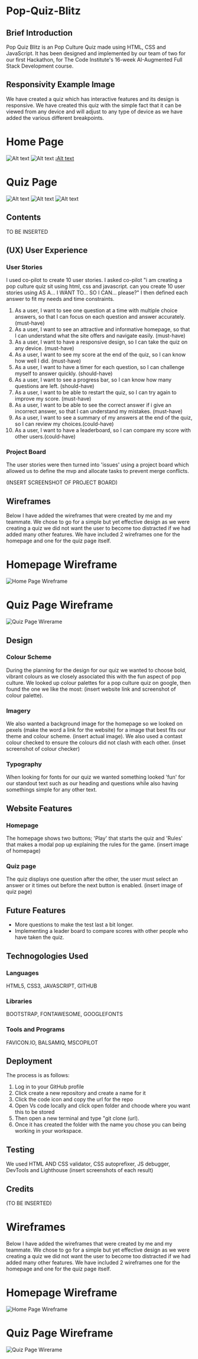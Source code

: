 # Pop-Quiz-Blitz

## Brief Introduction

Pop Quiz Blitz is an Pop Culture Quiz made using HTML, CSS and JavaScript. It has been designed and implemented by our team of two for our first Hackathon, for The Code Institute's 16-week AI-Augmented Full Stack Development course.

## Responsivity Example Image

We have created a quiz which has interactive features and its design is responsive. We have created this quiz with the simple fact that it can be viewed from any device and will adjust to any type of device as we have added the various different breakpoints.

# Home Page
![Alt text](assets/images/Mobile%20breakpoint.png)
![Alt text](assets/images/tablet%20breakpoint.png)
¡[Alt text](assets/images/Max%20screen%20breakpoint.png)

# Quiz Page 
![Alt text](assets/images/quiz%20mobile%20breakpoint.png)
![Alt text](assets/images/quiz%20tablet%20breakpoint.png)
![Alt text](assets/images/quiz%20max%20screen%20breakpoint.png)


## Contents

TO BE INSERTED

## (UX) User Experience

### User Stories

I used co-pilot to create 10 user stories. I asked co-pilot "i am creating a pop culture quiz sit using html, css and javascript. can you create 10 user stories using AS A... I WANT TO... SO I CAN... please?" I then defined each answer to fit my needs and time constraints. 
1.	As a user, I want to see one question at a time with multiple choice answers, so that I can focus on each question and answer accurately. (must-have)
2.	As a user, I want to see an attractive and informative homepage, so that I can understand what the site offers and navigate easily. (must-have)
3.	As a user, I want to have a responsive design, so I can take the quiz on any device. (must-have)
4.	As a user, I want to see my score at the end of the quiz, so I can know how well I did. (must-have)
5.	As a user, I want to have a timer for each question, so I can challenge myself to answer quickly. (should-have)
6.	As a user, I want to see a progress bar, so I can know how many questions are left. (should-have)
7.	As a user, I want to be able to restart the quiz, so I can try again to improve my score. (must-have)
8.	As a user, I want to be able to see the correct answer if i give an incorrect answer, so that I can understand my mistakes. (must-have)
9.	As a user, I want to see a summary of my answers at the end of the quiz, so I can review my choices.(could-have)
10.	As a user, I want to have a leaderboard, so I can compare my score with other users.(could-have)


### Project Board

The user stories were then turned into 'issues' using a project board which allowed us to define the mvp and allocate tasks to prevent merge conflicts. 

(INSERT SCREENSHOT OF PROJECT BOARD)


## Wireframes

Below I have added the wireframes that were created by me and my teammate. We chose to go for a simple but yet effective design as we were creating a quiz we did not want the user to become too distracted if we had added many other features. We have included 2 wireframes one for the homepage and one for the quiz page itself.

# Homepage Wireframe
![Home Page Wireframe](assets/images/home-page%20wireframe.png)

# Quiz Page Wireframe
![Quiz Page Wirerame](assets/images/quizpage-wireframe.png)


## Design

### Colour Scheme

During the planning for the design for our quiz we wanted to choose bold, vibrant colours as we closely associated this with the fun aspect of pop culture. We looked up colour palettes for a pop culture quiz on google, then found the one we like the most: (insert website link and screenshot of colour palette). 

### Imagery

We also wanted a background image for the homepage so we looked on pexels (make the word a link for the website) for a image that best fits our theme and colour scheme. (insert actual image).
We also used a contast colour checked to ensure the colours did not clash with each other.
(inset screenshot of colour checker)

### Typography

When looking for fonts for our quiz we wanted something looked 'fun' for our standout text such as our heading and questions while also having somethings simple for any other text. 


## Website Features

### Homepage

The homepage shows two buttons; 'Play' that starts the quiz and 'Rules' that makes a modal pop up explaining  the rules for the game.
(insert image of homepage)

### Quiz page

The quiz displays one question after the other, the user must select an answer or it times out before the next button is enabled.
(insert image of quiz page)

## Future Features

*  More questions to make the test last a bit longer.
*  Implementing a leader board to compare scores with other people who have taken the quiz.

## Technogologies Used

### Languages 

HTML5, CSS3, JAVASCRIPT, GITHUB

### Libraries

BOOTSTRAP, FONTAWESOME, GOOGLEFONTS

### Tools and Programs
FAVICON.IO, BALSAMIQ, MSCOPILOT

## Deployment
The process is as follows:
1.	Log in to your GitHub profile
2.	Click create a new repository and create a name for it
3.	Click the code icon and copy the url for the repo
4.	Open Vs code locally and click open folder and choode where you want this to be stored
5.	 Then open a new terminal and type "git clone (url).
6.	Once it has created the folder with the name you chose you can being working in your workspace.

## Testing
We used HTML AND CSS validator, CSS autoprefixer, JS debugger, DevTools and Lighthouse (insert screenshots of each result)

## Credits

(TO BE INSERTED)













# Wireframes

Below I have added the wireframes that were created by me and my teammate. We chose to go for a simple but yet effective design as we were creating a quiz we did not want the user to become too distracted if we had added many other features. We have included 2 wireframes one for the homepage and one for the quiz page itself.

# Homepage Wireframe
![Home Page Wireframe](assets/images/home-page%20wireframe.png)

# Quiz Page Wireframe
![Quiz Page Wirerame](assets/images/quizpage-wireframe.png)

